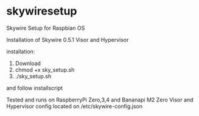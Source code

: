 # skywiresetup
Skywire Setup for Raspbian OS

Installation of Skywire 0.5.1 Visor and Hypervisor

installation:
1. Download
2. chmod +x sky_setup.sh
3. ./sky_setup.sh

and follow installscript

Tested and runs on RaspberryPi Zero,3,4 and Bananapi M2 Zero 
Visor and Hypervisor config located on /etc/skywire-config.json
